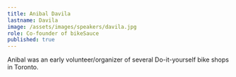 ```yaml
---
title: Anibal Davila
lastname: Davila
image: /assets/images/speakers/davila.jpg
role: Co-founder of bikeSauce
published: true
---
```


Anibal was an early volunteer/organizer of several Do-it-yourself bike shops in Toronto.
